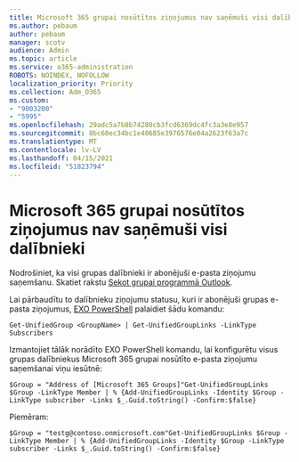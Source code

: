 ```yaml
---
title: Microsoft 365 grupai nosūtītos ziņojumus nav saņēmuši visi dalībnieki
ms.author: pebaum
author: pebaum
manager: scotv
audience: Admin
ms.topic: article
ms.service: o365-administration
ROBOTS: NOINDEX, NOFOLLOW
localization_priority: Priority
ms.collection: Adm_O365
ms.custom:
- "9003200"
- "5995"
ms.openlocfilehash: 29adc5a7b8b74280cb3fcd6369dc4fc3a3e8e957
ms.sourcegitcommit: 8bc60ec34bc1e40685e3976576e04a2623f63a7c
ms.translationtype: MT
ms.contentlocale: lv-LV
ms.lasthandoff: 04/15/2021
ms.locfileid: "51823794"
---
```

# <a name="messages-sent-to-a-microsoft-365-group-are-not-received-by-all-members"></a>Microsoft 365 grupai nosūtītos ziņojumus nav saņēmuši visi dalībnieki

Nodrošiniet, ka visi grupas dalībnieki ir abonējuši e-pasta ziņojumu saņemšanu. Skatiet rakstu [Sekot grupai programmā Outlook](https://support.microsoft.com/office/e147fc19-f548-4cd2-834f-80c6235b7c36).  

Lai pārbaudītu to dalībnieku ziņojumu statusu, kuri ir abonējuši grupas e-pasta ziņojumus, [EXO PowerShell](https://docs.microsoft.com/powershell/exchange/connect-to-exchange-online-powershell?view=exchange-ps&preserve-view=true) palaidiet šādu komandu:

`Get-UnifiedGroup <GroupName> | Get-UnifiedGroupLinks -LinkType Subscribers`

Izmantojiet tālāk norādīto EXO PowerShell komandu, lai konfigurētu visus grupas dalībniekus Microsoft 365 grupai nosūtīto e-pasta ziņojumu saņemšanai viņu iesūtnē:

`$Group = "Address of [Microsoft 365 Groups]"Get-UnifiedGroupLinks $Group -LinkType Member | % {Add-UnifiedGroupLinks -Identity $Group -LinkType subscriber -Links $_.Guid.toString() -Confirm:$false}`

Piemēram:

`$Group = "testg@contoso.onmicrosoft.com"Get-UnifiedGroupLinks $Group -LinkType Member | % {Add-UnifiedGroupLinks -Identity $Group -LinkType subscriber -Links $_.Guid.toString() -Confirm:$false}`